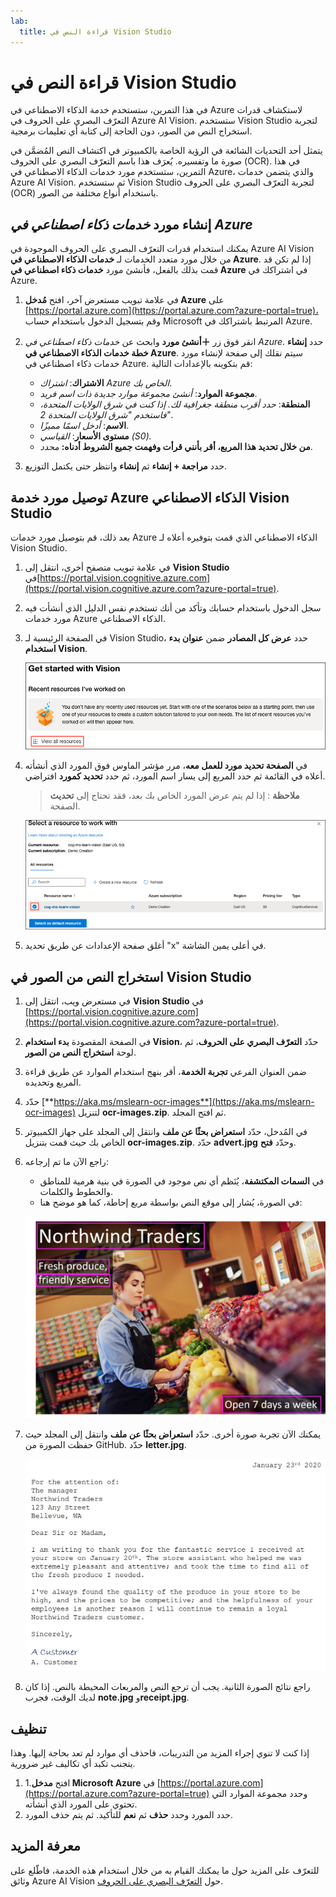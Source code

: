 ```yaml
---
lab:
  title: قراءة النص في Vision Studio
---
```


# قراءة النص في Vision Studio

في هذا التمرين، ستستخدم خدمة الذكاء الاصطناعي في Azure لاستكشاف قدرات التعرّف البصري على الحروف في Azure AI Vision. ستستخدم Vision Studio لتجربة استخراج النص من الصور، دون الحاجة إلى كتابة أي تعليمات برمجية.

يتمثل أحد التحديات الشائعة في الرؤية الخاصة بالكمبيوتر في اكتشاف النص المُضمَّن في صورة ما وتفسيره. يُعرَف هذا باسم التعرّف البصري على الحروف (OCR). في هذا التمرين، ستستخدم مورد خدمات الذكاء الاصطناعي في Azure، والذي يتضمن خدمات Azure AI Vision. ثم ستستخدم Vision Studio لتجربة التعرّف البصري على الحروف (OCR) باستخدام أنواع مختلفة من الصور.

## إنشاء مورد *خدمات ذكاء اصطناعي في Azure*

يمكنك استخدام قدرات التعرّف البصري على الحروف الموجودة في Azure AI Vision من خلال مورد متعدد الخدمات لـ **خدمات الذكاء الاصطناعي في Azure**. إذا لم تكن قد قمت بذلك بالفعل، فأنشئ مورد **خدمات ذكاء اصطناعي في Azure** في اشتراكك في Azure.

1. في علامة تبويب مستعرض آخر، افتح **مُدخل Azure** على [https://portal.azure.com](https://portal.azure.com?azure-portal=true)، وقم بتسجيل الدخول باستخدام حساب Microsoft المرتبط باشتراكك في Azure.

1. انقر فوق زر **＋أنشئ مورد** وابحث عن *خدمات ذكاء اصطناعي في Azure*. حدد **إنشاء** **خطة خدمات الذكاء الاصطناعي في Azure**. سيتم نقلك إلى صفحة لإنشاء مورد خدمات ذكاء اصطناعي في Azure. قم بتكوينه بالإعدادات التالية:
    - **الاشتراك**: *اشتراك Azure الخاص بك*.
    - **مجموعة الموارد**: *أنشئ مجموعة موارد جديدة ذات اسم فريد*.
    - **المنطقة**: *حدد أقرب منطقة جغرافية لك. إذا كنت في شرق الولايات المتحدة، فاستخدم "شرق الولايات المتحدة 2"*.
    - **الاسم**: *أدخل اسمًا مميزًا*.
    - **مستوى الأسعار**: *القياسي (S0).*
    - **من خلال تحديد هذا المربع، أقر بأنني قرأت وفهمت جميع الشروط أدناه:** *محدد*.

1. حدد **مراجعة + إنشاء** ثم **إنشاء** وانتظر حتى يكتمل التوزيع.

## توصيل مورد خدمة Azure الذكاء الاصطناعي Vision Studio

بعد ذلك، قم بتوصيل مورد خدمات Azure الذكاء الاصطناعي الذي قمت بتوفيره أعلاه لـ Vision Studio.

1. في علامة تبويب متصفح أخرى، انتقل إلى **Vision Studio** في[https://portal.vision.cognitive.azure.com](https://portal.vision.cognitive.azure.com?azure-portal=true).

1. سجل الدخول باستخدام حسابك وتأكد من أنك تستخدم نفس الدليل الذي أنشأت فيه مورد خدمات Azure الذكاء الاصطناعي.

1. في الصفحة الرئيسية لـ Vision Studio، حدد **عرض كل المصادر** ضمن **عنوان بدء استخدام Vision**.

    ![يتم تمييز ارتباط "عرض كل المصادر" ضمن بدء استخدام Vision في Vision Studio.](./media/analyze-images-vision/vision-resources.png)

1. في **الصفحة تحديد مورد للعمل معه**، مرر مؤشر الماوس فوق المورد الذي أنشأته أعلاه في القائمة ثم حدد المربع إلى يسار اسم المورد، ثم حدد **تحديد كمورد** افتراضي.

    > **ملاحظة** : إذا لم يتم عرض المورد الخاص بك بعد، فقد تحتاج إلى **تحديث** الصفحة.

    ![يتم عرض "تحديد مصدر للعمل مع مربع الحوار" مع تمييز cog-ms-learn-vision-SUFFIX مورد الخدمات المعرفية وفحصه. يتم تمييز الزر "تحديد كمورد افتراضي".](./media/analyze-images-vision/default-resource.png)

1. أغلق صفحة الإعدادات عن طريق تحديد "x" في أعلى يمين الشاشة.

## استخراج النص من الصور في Vision Studio
    
1. في مستعرض ويب، انتقل إلى **Vision Studio** في [https://portal.vision.cognitive.azure.com](https://portal.vision.cognitive.azure.com?azure-portal=true).

1. في الصفحة المقصودة **بدء استخدام Vision**، حدّد **التعرّف البصري على الحروف**، ثم لوحة **استخراج النص من الصور**.

1. ضمن العنوان الفرعي **تجربة الخدمة**، أقر بنهج استخدام الموارد عن طريق قراءة المربع وتحديده.  

1. حدّد [**https://aka.ms/mslearn-ocr-images**](https://aka.ms/mslearn-ocr-images) لتنزيل **ocr-images.zip**. ثم افتح المجلد.

1. في المُدخل، حدّد **استعراض بحثًا عن ملف** وانتقل إلى المجلد على جهاز الكمبيوتر الخاص بك حيث قمت بتنزيل **ocr-images.zip**. حدّد **advert.jpg** وحدّد **فتح**.

1. راجع الآن ما تم إرجاعه:
    - في **السمات المكتشفة**، يُنَظم أي نص موجود في الصورة في بنية هرمية للمناطق والخطوط والكلمات.
    - في الصورة، يُشار إلى موقع النص بواسطة مربع إحاطة، كما هو موضح هنا:

    ![صورة للنص في الصورة الموضحة.](media/read-text-computer-vision/advert-bounding-boxes.jpg)

1. يمكنك الآن تجربة صورة أخرى. حدّد **استعراض بحثًا عن ملف** وانتقل إلى المجلد حيث حفظت الصورة من GitHub. حدّد **letter.jpg**.

    ![صورة لرسالة مطبوعة.](media/read-text-computer-vision/letter.jpg)

1. راجع نتائج الصورة الثانية. يجب أن ترجع النص والمربعات المحيطة بالنص. إذا كان لديك الوقت، فجرب **note.jpg** و**receipt.jpg**.

## تنظيف

إذا كنت لا تنوي إجراء المزيد من التدريبات، فاحذف أي موارد لم تعد بحاجة إليها. وهذا يتجنب تكبد أي تكاليف غير ضرورية.

1. 1.افتح **مدخل Microsoft Azure** في [https://portal.azure.com](https://portal.azure.com?azure-portal=true) وحدد مجموعة الموارد التي تحتوي على المورد الذي أنشأته.
1. حدد المورد وحدد **حذف** ثم **نعم** للتأكيد. ثم يتم حذف المورد.

## معرفة المزيد

للتعرّف على المزيد حول ما يمكنك القيام به من خلال استخدام هذه الخدمة، فاطّلع على وثائق Azure AI Vision حول [التعرّف البصري على الحروف](https://learn.microsoft.com/azure/ai-services/computer-vision/overview-ocr).
